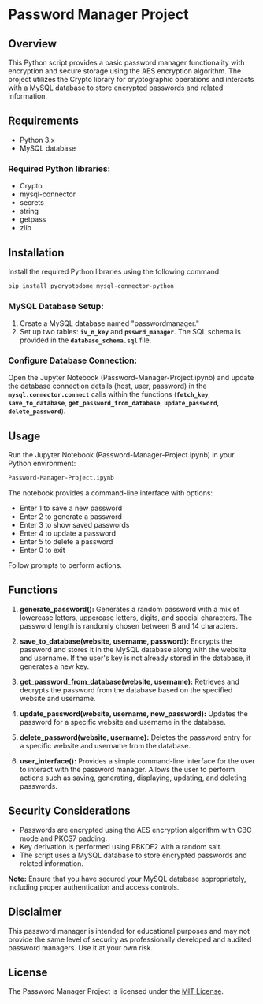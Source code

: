 # Password Manager Project

## Overview

This Python script provides a basic password manager functionality with encryption and secure storage using the AES encryption algorithm. The project utilizes the Crypto library for cryptographic operations and interacts with a MySQL database to store encrypted passwords and related information.

## Requirements

- Python 3.x
- MySQL database

### Required Python libraries:

- Crypto
- mysql-connector
- secrets
- string
- getpass
- zlib

## Installation

Install the required Python libraries using the following command:

```bash
pip install pycryptodome mysql-connector-python
```
### MySQL Database Setup:

1. Create a MySQL database named "passwordmanager."
2. Set up two tables: **`iv_n_key`** and **`psswrd_manager`**. The SQL schema is provided in the **`database_schema.sql`** file.
### Configure Database Connection:
Open the Jupyter Notebook (Password-Manager-Project.ipynb) and update the database connection details (host, user, password) in the **`mysql.connector.connect`** calls within the functions (**`fetch_key`**, **`save_to_database`**, **`get_password_from_database`**, **`update_password`**, **`delete_password`**).

## Usage
Run the Jupyter Notebook (Password-Manager-Project.ipynb) in your Python environment:
```bash
Password-Manager-Project.ipynb
```

The notebook provides a command-line interface with options:

- Enter 1 to save a new password
- Enter 2 to generate a password
- Enter 3 to show saved passwords
- Enter 4 to update a password
- Enter 5 to delete a password
- Enter 0 to exit
  
Follow prompts to perform actions.



## Functions
1. **generate_password():** Generates a random password with a mix of lowercase letters, uppercase letters, digits, and special characters. The password length is randomly chosen between 8 and 14 characters.

2. **save_to_database(website, username, password):** Encrypts the password and stores it in the MySQL database along with the website and username. If the user's key is not already stored in the database, it generates a new key.

3. **get_password_from_database(website, username):** Retrieves and decrypts the password from the database based on the specified website and username.

4. **update_password(website, username, new_password):** Updates the password for a specific website and username in the database.

5. **delete_password(website, username):** Deletes the password entry for a specific website and username from the database.

6. **user_interface():** Provides a simple command-line interface for the user to interact with the password manager. Allows the user to perform actions such as saving, generating, displaying, updating, and deleting passwords.

## Security Considerations
- Passwords are encrypted using the AES encryption algorithm with CBC mode and PKCS7 padding.
- Key derivation is performed using PBKDF2 with a random salt.
- The script uses a MySQL database to store encrypted passwords and related information.
  
**Note:** Ensure that you have secured your MySQL database appropriately, including proper authentication and access controls.

## Disclaimer
This password manager is intended for educational purposes and may not provide the same level of security as professionally developed and audited password managers. Use it at your own risk.

## License
The Password Manager Project is licensed under the [MIT License](LICENSE).

